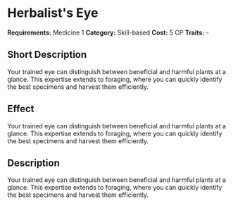# Herbalist's Eye

**Requirements:** Medicine 1
**Category:** Skill-based
**Cost:** 5 CP
**Traits:** -


## Short Description
Your trained eye can distinguish between beneficial and harmful plants at a glance. This expertise extends to foraging, where you can quickly identify the best specimens and harvest them efficiently.

## Effect
Your trained eye can distinguish between beneficial and harmful plants at a glance. This expertise extends to foraging, where you can quickly identify the best specimens and harvest them efficiently.

## Description
Your trained eye can distinguish between beneficial and harmful plants at a glance. This expertise extends to foraging, where you can quickly identify the best specimens and harvest them efficiently.